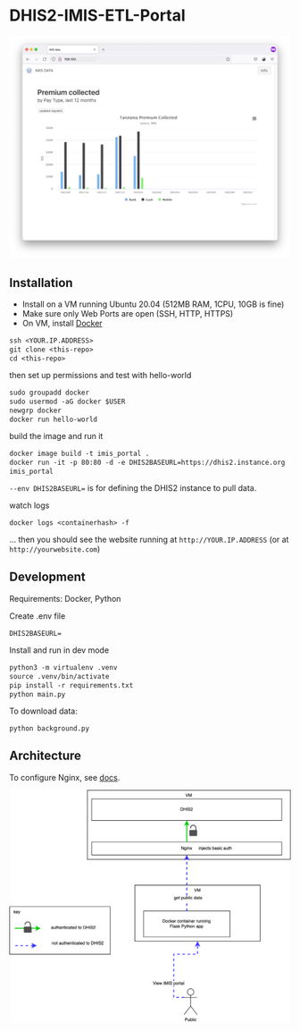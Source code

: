 # DHIS2-IMIS-ETL-Portal

![screenshot](docs/screenshot.png)

## Installation

* Install on a VM running Ubuntu 20.04 (512MB RAM, 1CPU, 10GB is fine)
* Make sure only Web Ports are open (SSH, HTTP, HTTPS)
* On VM, install [Docker](https://docs.docker.com/engine/install/ubuntu/)

```
ssh <YOUR.IP.ADDRESS>
git clone <this-repo>
cd <this-repo>
```

then set up permissions and test with hello-world

```
sudo groupadd docker
sudo usermod -aG docker $USER
newgrp docker
docker run hello-world
```

build the image and run it

```
docker image build -t imis_portal . 
docker run -it -p 80:80 -d -e DHIS2BASEURL=https://dhis2.instance.org imis_portal
```

`--env DHIS2BASEURL=` is for defining the DHIS2 instance to pull data.

watch logs

```
docker logs <containerhash> -f
```

... then you should see the website running at `http://YOUR.IP.ADDRESS` (or at `http://yourwebsite.com`)

## Development

Requirements: Docker, Python

Create .env file

```
DHIS2BASEURL=
```

Install and run in dev mode

```
python3 -m virtualenv .venv
source .venv/bin/activate
pip install -r requirements.txt
python main.py
```

To download data:

```
python background.py
```

## Architecture

To configure Nginx, see [docs](docs/nginx_configuration.md).

![screenshot](docs/architecture.png)
